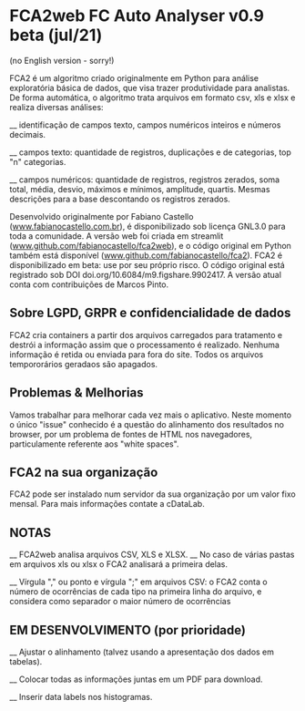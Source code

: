 ﻿# FCA2web FC Auto Analyser v0.9 beta (jul/21)

(no English version - sorry!)

FCA2 é um algoritmo criado originalmente em Python para análise exploratória básica de dados, que visa trazer produtividade para analistas. De forma automática, o algoritmo trata arquivos em formato csv, xls e xlsx e realiza diversas análises:

__ identificação de campos texto, campos numéricos inteiros e números decimais.

__ campos texto: quantidade de registros, duplicações e de categorias, top "n" categorias.

__ campos numéricos: quantidade de registros, registros zerados, soma total, média, desvio, máximos e mínimos, amplitude, quartis. Mesmas descrições para a base descontando os registros zerados.


Desenvolvido originalmente por Fabiano Castello (www.fabianocastello.com.br), é disponibilizado sob licença GNL3.0 para toda a comunidade. A versão web foi criada em streamlit (www.github.com/fabianocastello/fca2web), e o código original em Python também está disponível (www.github.com/fabianocastello/fca2). FCA2 é disponibilizado em beta: use por seu próprio risco. O código original está registrado sob DOI doi.org/10.6084/m9.figshare.9902417. A versão atual conta com contribuições de Marcos Pinto.

## Sobre LGPD, GRPR e confidencialidade de dados

FCA2 cria containers a partir dos arquivos carregados para tratamento e destrói a informação assim que o processamento é realizado. Nenhuma informação é retida ou enviada para fora do site. Todos os arquivos tempororários geradaos são apagados.

## Problemas & Melhorias

Vamos trabalhar para melhorar cada vez mais o aplicativo. Neste momento o único "issue" conhecido é a questão do alinhamento dos resultados no browser, por um problema de fontes de HTML nos navegadores, particulamente referente aos "white spaces".

## FCA2 na sua organização

FCA2 pode ser instalado num servidor da sua organização por um valor fixo mensal. Para mais informações contate a cDataLab.

## NOTAS 

__ FCA2web analisa arquivos CSV, XLS e XLSX.
__ No caso de várias pastas em arquivos xls ou xlsx o FCA2 analisará a primeira delas.

__ Vírgula "," ou ponto e vírgula ";" em arquivos CSV: o FCA2 conta o número de ocorrências de cada tipo na primeira linha do arquivo, e considera como separador o maior número de ocorrências


## EM DESENVOLVIMENTO (por prioridade)

__ Ajustar o alinhamento (talvez usando a apresentação dos dados em tabelas).

__ Colocar todas as informações juntas em um PDF para download.

__ Inserir data labels nos histogramas.




